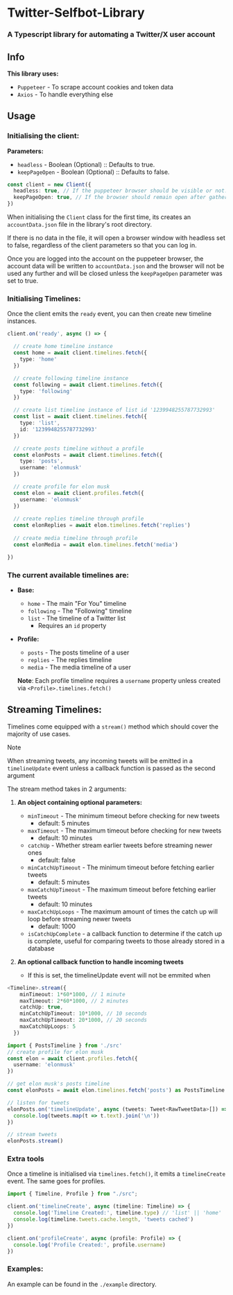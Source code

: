 # Twitter-Selfbot-Library
### A Typescript library for automating a Twitter/X user account

## Info
**This library uses:**
- `Puppeteer` - To scrape account cookies and token data
- `Axios` - To handle everything else

## Usage
### Initialising the client:
**Parameters:**
- `headless` - Boolean (Optional) :: Defaults to true.
- `keepPageOpen` - Boolean (Optional) :: Defaults to false.
```ts
const client = new Client({
  headless: true, // If the puppeteer browser should be visible or not.
  keepPageOpen: true, // If the browser should remain open after gathering the account data.
})
```
When initialising the `Client` class for the first time, its creates an `accountData.json` file in the library's root directory.

If there is no data in the file, it will open a browser window with headless set to false, regardless of the client parameters so that you can log in.

Once you are logged into the account on the puppeteer browser, the account data will be written to `accountData.json` and the browser will not be used any further and will be closed unless the `keepPageOpen` parameter was set to true.

### Initialising Timelines:
Once the client emits the `ready` event, you can then create new timeline instances.
```ts
client.on('ready', async () => {

  // create home timeline instance
  const home = await client.timelines.fetch({
    type: 'home'
  })

  // create following timeline instance
  const following = await client.timelines.fetch({
    type: 'following'
  })

  // create list timeline instance of list id '1239948255787732993'
  const list = await client.timelines.fetch({
    type: 'list',
    id: '1239948255787732993'
  })

  // create posts timeline without a profile
  const elonPosts = await client.timelines.fetch({
    type: 'posts',
    username: 'elonmusk'
  })

  // create profile for elon musk
  const elon = await client.profiles.fetch({
    username: 'elonmusk'
  })
  
  // create replies timeline through profile
  const elonReplies = await elon.timelines.fetch('replies')
  
  // create media timeline through profile
  const elonMedia = await elon.timelines.fetch('media')

})
```
### The current available timelines are:
- **Base:**
  - `home` - The main "For You" timeline
  - `following` - The "Following" timeline
  - `list` - The timeline of a Twitter list
    - Requires an `id` property
- **Profile:**
  - `posts` - The posts timeline of a user
  - `replies` - The replies timeline
  - `media` - The media timeline of a user

  **Note**: Each profile timeline requires a `username` property unless created via `<Profile>.timelines.fetch()`

## Streaming Timelines:

Timelines come equipped with a `stream()` method which should cover the majority of use cases.
> [!NOTE]
> When streaming tweets, any incoming tweets will be emitted in a `timelineUpdate` event unless a callback function is passed as the second argument

The stream method takes in 2 arguments:
1. **An object containing optional parameters:**
     - `minTimeout` - The minimum timeout before checking for new tweets
       - default: 5 minutes
     - `maxTimeout` - The maximum timeout before checking for new tweets
       - default: 10 minutes
     - `catchUp` - Whether stream earlier tweets before streaming newer ones
       - default: false
     - `minCatchUpTimeout` - The minimum timeout before fetching earlier tweets 
       - default: 5 minutes
     - `maxCatchUpTimeout` - The maximum timeout before fetching earlier tweets
       - default: 10 minutes
     - `maxCatchUpLoops` - The maximum amount of times the catch up will loop before streaming newer tweets
       - default: 1000
     - `isCatchUpComplete` - a callback function to determine if the catch up is complete, useful for comparing tweets to those already stored in a database

2. **An optional callback function to handle incoming tweets**
     - If this is set, the timelineUpdate event will not be emmited when 
```ts
<Timeline>.stream({
    minTimeout: 1*60*1000, // 1 minute
    maxTimeout: 2*60*1000, // 2 minutes
    catchUp: true,
    minCatchUpTimeout: 10*1000, // 10 seconds
    maxCatchUpTimeout: 20*1000, // 20 seconds
    maxCatchUpLoops: 5
  })
```

```ts
import { PostsTimeline } from './src'
// create profile for elon musk
const elon = await client.profiles.fetch({
  username: 'elonmusk'
})

// get elon musk's posts timeline
const elonPosts = await elon.timelines.fetch('posts') as PostsTimeline

// listen for tweets
elonPosts.on('timelineUpdate', async (tweets: Tweet<RawTweetData>[]) => {
  console.log(tweets.map(t => t.text).join('\n'))
})

// stream tweets
elonPosts.stream()
```

### Extra tools

Once a timeline is initialised via `timelines.fetch()`, it emits a `timelineCreate` event. The same goes for profiles.
```ts
import { Timeline, Profile } from "./src";

client.on('timelineCreate', async (timeline: Timeline) => {
  console.log('Timeline Created:', timeline.type) // 'list' || 'home' || 'following' || 'posts' || 'replies' || 'media'
  console.log(timeline.tweets.cache.length, 'tweets cached')
})

client.on('profileCreate', async (profile: Profile) => {
  console.log('Profile Created:', profile.username)
})
```

### Examples:
An example can be found in the `./example` directory.
